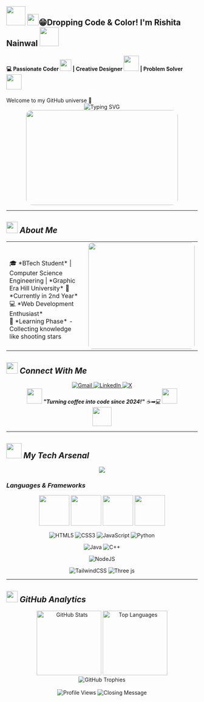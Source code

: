 <h2><img src="https://media.giphy.com/media/KzJkzjggfGN5Py6nkT/giphy.gif" width="50"/>
<img src="https://emojis.slackmojis.com/emojis/images/1643511113/49835/nyan_parrot.gif" width="30"/>😁Dropping Code & Color! I'm <strong>Rishita Nainwal</strong>  <img src="https://media.giphy.com/media/fAnEC88LccN7a/giphy.gif" width="50"/> </h2>
<h4>
💻 Passionate Coder <img src="https://media.giphy.com/media/QssGEmpkyEOhBCb7e1/giphy.gif" width="30"> | 
 Creative Designer <img src="https://media.giphy.com/media/3o7abKhOpu0NwenH3O/giphy.gif" width="40"> | 
 Problem Solver <img src="https://media.giphy.com/media/WUlplcMpOCEmTGBtBW/giphy.gif" width="40">
<br>
 <h4></h4>
Welcome to my GitHub universe 🌌



<div align="center">
  <img src="https://readme-typing-svg.herokuapp.com?font=Poppins&weight=600&size=28&duration=3000&pause=1000&color=FF6B9D&center=true&vCenter=true&width=800&lines=🔥+Passionate+Web+Developer;🎓+CSE+Student+%40+Graphic+Era;💁🏼‍♀️+Second+Year+Tech+Enthusiast;💪🏻+Learning+%26+Growing+Every+Day;💫+Turning+Dreams+into+Code" alt="Typing SVG" />
</div>

<div align="center" style="position: relative;">
  <img src="https://media.giphy.com/media/L8K62iTDkzGX6/giphy.gif" width="400" height="250" style="border-radius: 15px;"/>
  
</div>

---

## <img src="https://media.giphy.com/media/VgCDAzcKvsR6OM0uWg/giphy.gif" width="30"> *About Me*

<table>
<tr>
<td width="60%">


 <br>
 🎓 *BTech Student* | Computer Science Engineering | *Graphic Era Hill University*  
🌸 *Currently in 2nd Year* <br>
💻 *Web Development Enthusiast* <br>
🚀 *Learning Phase* - Collecting knowledge like shooting stars  


</td>
<td width="40%">
<div align="center">
  <img src="https://media.giphy.com/media/SWoSkN6DxTszqIKEqv/giphy.gif" width="280" style="border-radius: 10px;">
 
</div>
</td>
</tr>
</table>

## <img src="https://media.giphy.com/media/QssGEmpkyEOhBCb7e1/giphy.gif" width="30"> *Connect With Me*

<div align="center">
  <a href="mailto:nainwalrishita87@gmail.com">
    <img src="https://img.shields.io/badge/Gmail-FF6B9D?style=for-the-badge&logo=gmail&logoColor=white&labelColor=FF1744" alt="Gmail">
  </a>
  <a href="https://linkedin.com/in/rishita-nainwal-521314322">
    <img src="https://img.shields.io/badge/LinkedIn-FF6B9D?style=for-the-badge&logo=linkedin&logoColor=white&labelColor=0077B5" alt="LinkedIn">
  </a>
  <a href="https://x.com/@RishitaNainwal">
    <img src="https://img.shields.io/badge/X-FF6B9D?style=for-the-badge&logo=x&logoColor=white&labelColor=000000" alt="X">
  </a>
</div>

<div align="center">
  <img src="https://media.giphy.com/media/LnQjpWaON8nhr21vNW/giphy.gif" width="40"> 
  <em><b>"Turning coffee into code since 2024!"</b> ☕➡💻</em> 
  <img src="https://media.giphy.com/media/LnQjpWaON8nhr21vNW/giphy.gif" width="40">
  <br>
  <img src="https://media.giphy.com/media/26u4lOMA8JKSnL9Uk/giphy.gif" width="50">
</div>

---

## <img src="https://media.giphy.com/media/WFZvB7VIXBgiz3oDXE/giphy.gif" width="40"> *My Tech Arsenal*

<div align="center">
  <img src="https://skillicons.dev/icons?i=html,css,js,python,java,cpp,c,nodejs,express,threejs,tailwind,vite,figma,canva&perline=8&theme=dark" />
</div>

### *Languages & Frameworks*
<div align="center">
  <img src="https://media.giphy.com/media/IdyAQJVN2kVPNUrojM/giphy.gif" width="80">
  <img src="https://media.giphy.com/media/fsEaZldNC8A1PJ3mwp/giphy.gif" width="80">
  <img src="https://media.giphy.com/media/ln7z2eWriiQAllfVcn/giphy.gif" width="80">
  <img src="https://media.giphy.com/media/kH1DBkPNyZPOk0BxrM/giphy.gif" width="80">
</div>

<div align="center">

![HTML5](https://img.shields.io/badge/html5-%23E34F26.svg?style=for-the-badge&logo=html5&logoColor=white)
![CSS3](https://img.shields.io/badge/css3-%231572B6.svg?style=for-the-badge&logo=css3&logoColor=white)
![JavaScript](https://img.shields.io/badge/javascript-%23323330.svg?style=for-the-badge&logo=javascript&logoColor=%23F7DF1E)
![Python](https://img.shields.io/badge/python-3670A0?style=for-the-badge&logo=python&logoColor=ffdd54)

![Java](https://img.shields.io/badge/java-%23ED8B00.svg?style=for-the-badge&logo=openjdk&logoColor=white)
![C++](https://img.shields.io/badge/c++-%2300599C.svg?style=for-the-badge&logo=c%2B%2B&logoColor=white)

![NodeJS](https://img.shields.io/badge/node.js-6DA55F?style=for-the-badge&logo=node.js&logoColor=white)

![TailwindCSS](https://img.shields.io/badge/tailwindcss-%2338B2AC.svg?style=for-the-badge&logo=tailwind-css&logoColor=white)
![Three js](https://img.shields.io/badge/threejs-black?style=for-the-badge&logo=three.js&logoColor=white)

</div>

---

## <img src="https://media.giphy.com/media/W5eoZHPpUx9sapR0eu/giphy.gif" width="30"> *GitHub Analytics*

<div align="center">

 
 
</div>

<div align="center">
  <img height="170em" src="https://github-readme-stats.vercel.app/api?username=rishita-pixie&show_icons=true&theme=radical&hide_border=true&count_private=true&border_radius=15" alt="GitHub Stats"/>
  <img height="170em" src="https://github-readme-stats.vercel.app/api/top-langs/?username=rishita-pixie&layout=compact&theme=radical&hide_border=true&border_radius=15" alt="Top Languages"/>
</div>

<div align="center">
  <img src="https://github-profile-trophy.vercel.app/?username=rishita-pixie&theme=radical&no-frame=true&no-bg=false&margin-w=4&row=1&column=6&border_radius=15" alt="GitHub Trophies">
</div>



<br>
<div align="center">
  <img src="https://komarev.com/ghpvc/?username=rishita-pixie&style=for-the-badge&color=ff6b9d&label=Profile+Views" alt="Profile Views">

  <img src="https://readme-typing-svg.herokuapp.com?font=Poppins&weight=400&size=18&duration=4000&pause=1000&color=FF6B9D&center=true&vCenter=true&width=600&lines=Thanks+for+visiting+my+profile!+💖;Let's+build+something+amazing+together!+✨;Happy+Coding!+🚀;Stay+awesome!+🌈" alt="Closing Message" />
</div>
